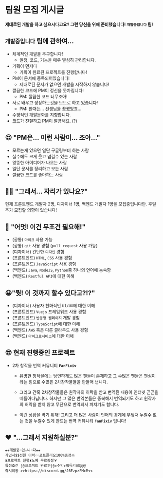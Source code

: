 # 팀원 모집 게시글

**제대로된 개발을 하고 싶으시다고요? 그런 당신을 위해 준비했습니다! `개발중입니다` 팀!**

## `개발중입니다` 팀에 관하여...
- 체계적인 개발을 추구합니다!
    - 일정, 코드, 기능을 매우 열심히 관리합니다.
- 기획이 먼저다
    - 기획이 완료된 프로젝트를 진행합니다!
- PM이 문서에 중독되어있습니다!
    - 제대로된 문서가 없으면 개발을 시작하지 않습니다!
- 깔끔한 코드에 PM이 정신을 못차립니다!
    - PM: 깔끔한 코드 너무조아!
- 서로 배우고 성장하는것을 모토로 하고 있습니다!
    - PM: 한때는... 선생님을 꿈꿨었죠...
- 수평적인 개발문화를 지향합니다.
- 코드가 친절하고 PM이 깔끔해요. (?)

## 😍 "PM은... 이런 사람이... 조아..."
- 모르는게 있으면 일단 구글링부터 하는 사람
- 실수에도 크게 웃고 넘길수 있는 사람
- 엉뚱한 아이디어가 나오는 사람
- 일단 문서를 정리하고 보는 사람
- 깔끔한 코드를 좋아하는 사람

## 🤷‍♂️ "그래서... 자리가 있나요?"

현재 프론트엔드 개발자 2명, 디자이너 1명, 백엔드 개발자 1명을 모집중입니다만.
후일 추가 모집할 의향이 있습니다!

## 📘 "어멋! 이건 무조건 필요해!"
- (공통) `마이크` 사용 가능
- (공통) `git` 사용 경험 (`pull request` 사용 가능)
- (디자이너) 간단한 `디자인` 경험
- (프론트엔드) `HTML`, `CSS` 사용 경험
- (프론트엔드) `JavaScript` 사용 경험
- (백엔드) `Java`, `NodeJS`, `Python`중 하나의 언어에 능숙함
- (백엔드) `Restful API`에 대한 이해


## 😀"뭣! 이 것까지 할수 있다고?!?"
- (디자이너) 사용자 친화적인 `UI/UX`에 대한 이해
- (프론트엔드) `Vuejs` 프레임워크 사용 경험
- (프론트엔드) `반응형 웹페이지` 개발 경험
- (프론트엔드) `TypeScript`에 대한 이해
- (백엔드) `AWS` 혹은 다른 클라우드 사용 경험
- (백엔드) `마이크로서비스`에 대한 이해


## 😎 현재 진행중인 프로젝트

- 2차 창작물 번역 커뮤니티 **`FanFixiv`**
    - 유명한 창작물에는 당연하게도 많은 팬들이 존재하고 그 수많은 팬들은 팬심이라는 힘으로 수많은 2차창작물들을 만들어 냅니다.

    - 그리고 간혹 2차창작물들은 원작자의 허락을 받고 번역된 내용이 인터넷 곧곧을 떠돌아다닙니다. 하지만 그 많은 번역본들은 중복해서 번역되기도 하고 원작자의 허락을 받지 않고 무단으로 번역되서 퍼지기도 합니다.

    - 이런 상황을 막기 위해! 그리고 더 많은 사람이 언어의 경계에 부딪쳐 누릴수 없는 것을 누릴수 있게 만드는 번역 커뮤니티 **`FanFixiv`** 입니다!

## ❤ "...그래서 지원하실분?"

```
♚♚개발중☆입☆니☆다♚♚
가입시$$전원 이력☜☜포트폴리오100%증정※ 
♜프로젝트 진행♜노예 무료증정￥ 
특정조건 §§프로젝트 완료후§§★수익★획득기회@@@ 
즉시이동 >>https://discord.gg/J6EzpzFMcM<<
```